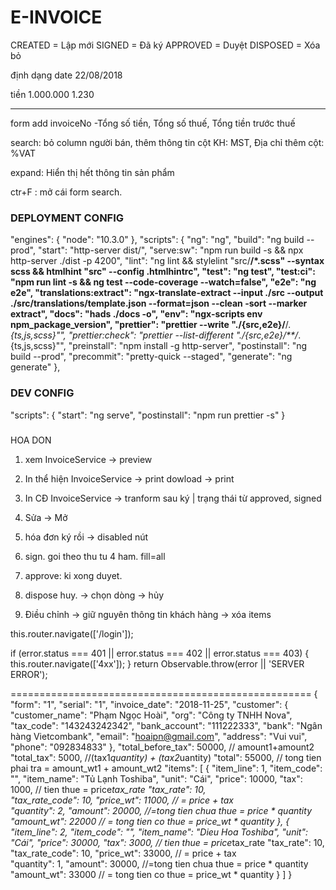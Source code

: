 # E-INVOICE
CREATED = Lập mới
SIGNED = Đã ký
APPROVED = Duyệt
DISPOSED = Xóa bỏ

định dạng date
22/08/2018

tiền
1.000.000
1.230

----
form add invoiceNo
-Tổng số tiền, Tổng số thuế, Tổng tiền trước thuế

search: 
bỏ column người bán,
thêm thông tin cột KH: MST, Địa chỉ
thêm cột: %VAT

expand: Hiển thị hết thông tin sản phẩm

ctr+F : mở cái form search.


### DEPLOYMENT CONFIG
"engines": {
    "node": "10.3.0"
},
"scripts": {
	"ng": "ng",
	"build": "ng build --prod",
	"start": "http-server dist/",
	"serve:sw": "npm run build -s && npx http-server ./dist -p 4200",
	"lint": "ng lint && stylelint \"src/**/*.scss\" --syntax scss && htmlhint \"src\" --config .htmlhintrc",
	"test": "ng test",
	"test:ci": "npm run lint -s && ng test --code-coverage --watch=false",
	"e2e": "ng e2e",
	"translations:extract": "ngx-translate-extract --input ./src --output ./src/translations/template.json --format=json --clean -sort --marker extract",
	"docs": "hads ./docs -o",
	"env": "ngx-scripts env npm_package_version",
	"prettier": "prettier --write \"./{src,e2e}/**/*.{ts,js,scss}\"",
	"prettier:check": "prettier --list-different \"./{src,e2e}/**/*.{ts,js,scss}\"",
	"preinstall": "npm install -g http-server",
	"postinstall": "ng build --prod",
	"precommit": "pretty-quick --staged",
	"generate": "ng generate"
},

### DEV CONFIG
"scripts": {
	"start": "ng serve",
	"postinstall": "npm run prettier -s"
}

#####
HOA DON
1. xem
	InvoiceService -> preview
	
2. In thể hiện
	InvoiceService -> print
	dowload -> print

3. In CĐ
	InvoiceService -> tranform
		sau ký | trạng thái từ approved, signed
		
4. Sửa -> Mở

5. hóa đơn ký rồi -> disabled nút

6. sign. goi theo thu tu 4 ham. fill=all

7. approve: ki xong duyet. 

8. dispose huy. 
	-> chọn dòng -> hủy
	
9. Điều chỉnh 
	-> giữ nguyên thông tin khách hàng
	-> xóa items
	
	
this.router.navigate(['/login']);

if (error.status === 401 || error.status === 402 || error.status === 403) {
	this.router.navigate(['4xx']);
}
return Observable.throw(error || 'SERVER ERROR');
	

====================================================
{
	"form": "1",
	"serial": "1",
	"invoice_date": "2018-11-25",
	"customer": {
		"customer_name": "Phạm Ngọc Hoài",
		"org": "Công ty TNHH Nova",
		"tax_code": "143243242342",
		"bank_account": "111222333",
		"bank": "Ngân hàng Vietcombank",
		"email": "hoaipn@gmail.com",
		"address": "Vui vui",
		"phone": "092834833"
	},
	"total_before_tax": 50000,  // amount1+amount2
	"total_tax": 5000, //(tax1*quantity) + (tax2*uantity)
	"total": 55000,  // tong tien phai tra = amount_wt1 + amount_wt2
	"items": [
		{
			"item_line": 1,
			"item_code": "",
			"item_name": "Tủ Lạnh Toshiba",
			"unit": "Cái",
			"price": 10000,
			"tax": 1000,        // tien thue = price*tax_rate
			"tax_rate": 10,     
			"tax_rate_code": 10,
			"price_wt": 11000,  // = price + tax  
			"quantity": 2,
			"amount": 20000, //=tong tien chua thue = price * quantity
			"amount_wt": 22000  // = tong tien co thue = price_wt * quantity
		},
		{
			"item_line": 2,
			"item_code": "",
			"item_name": "Dieu Hoa Toshiba",
			"unit": "Cái",
			"price": 30000,
			"tax": 3000,        // tien thue = price*tax_rate
			"tax_rate": 10,     
			"tax_rate_code": 10,
			"price_wt": 33000,  // = price + tax  
			"quantity": 1,
			"amount": 30000, //=tong tien chua thue = price * quantity
			"amount_wt": 33000  // = tong tien co thue = price_wt * quantity
		}
	]
}































